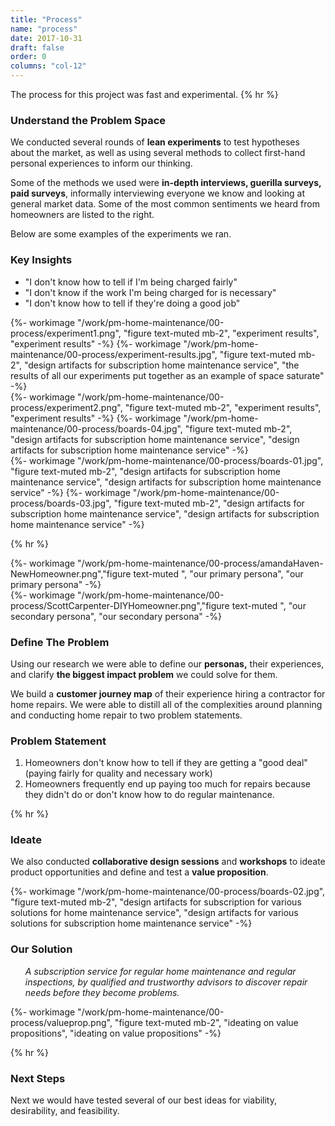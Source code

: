 ```yaml
---
title: "Process"
name: "process"
date: 2017-10-31
draft: false
order: 0
columns: "col-12"
---
```

The process for this project was fast and experimental.
{% hr %}
<div class="container lg gap-1">
<div class="col col-12 md-6 lg-7 xl-8 mb-2">

### Understand the Problem Space

We conducted several rounds of **lean experiments** to test hypotheses about the market, as well as using several methods to collect first-hand personal experiences to inform our thinking.

Some of the methods we used were **in-depth interviews, guerilla surveys, paid surveys**, informally interviewing everyone we know and looking at general market data. Some of the most common sentiments we heard from homeowners are listed to the right.

Below are some examples of the experiments we ran.
</div>
<div class="col">
        <div class="text-light bg-cyan p-3 mb-2">
            <h3>Key Insights</h3>
            <ul class="lead">
                <li>"I don't know how to tell if I'm being charged fairly"</li>
                <li>"I don't know if the work I'm being charged for is necessary"</li>
                <li>"I don't know how to tell if they're doing a good job"</li>
            </ul>
        </div>
</div>
</div> 
<div class="container lg gap-1">
<div class="col">
   {%- workimage "/work/pm-home-maintenance/00-process/experiment1.png", "figure text-muted mb-2", "experiment results", "experiment results"  -%}
    {%- workimage "/work/pm-home-maintenance/00-process/experiment-results.jpg", "figure text-muted mb-2", "design artifacts for subscription home maintenance service", "the results of all our experiments put together as an example of space saturate"  -%}
</div>
<div class="col">
    {%- workimage "/work/pm-home-maintenance/00-process/experiment2.png", "figure text-muted mb-2", "experiment results", "experiment results"  -%}
    {%- workimage "/work/pm-home-maintenance/00-process/boards-04.jpg", "figure text-muted mb-2", "design artifacts for subscription home maintenance service", "design artifacts for subscription home maintenance service"  -%}
</div>
<div class="col">
    {%- workimage "/work/pm-home-maintenance/00-process/boards-01.jpg", "figure text-muted mb-2", "design artifacts for subscription home maintenance service", "design artifacts for subscription home maintenance service"  -%}
   {%- workimage "/work/pm-home-maintenance/00-process/boards-03.jpg", "figure text-muted mb-2", "design artifacts for subscription home maintenance service", "design artifacts for subscription home maintenance service"  -%}
</div>
</div>

{% hr %}

<div class="container lg gap-1">
<div class="col col-12 md-3">
    {%- workimage "/work/pm-home-maintenance/00-process/amandaHaven-NewHomeowner.png","figure text-muted ", "our primary persona", "our primary persona"  -%}
</div>
<div class="col col-12 md-3">
   {%- workimage "/work/pm-home-maintenance/00-process/ScottCarpenter-DIYHomeowner.png","figure text-muted ", "our secondary persona", "our secondary persona"  -%}
</div>
<div class="col col-12 md-6" >

### Define The Problem

Using our research we were able to define our **personas,** their experiences, and clarify **the biggest impact problem** we could solve for them. 

We build a **customer journey map** of their experience hiring a contractor for home repairs. We were able to distill all of the complexities around planning and conducting home repair to two problem statements.

<div class="text-light bg-cyan p-3 my-4">
    <h3>Problem Statement</h3>
    <ol class="lead">
        <li> Homeowners don't know how to tell if they are getting a "good deal" (paying fairly for quality and necessary work)</li>
        <li>Homeowners frequently end up paying too much for repairs because they didn't do or don't know how to do regular maintenance.</li>
    </ol>
</div>
</div>
</div>

{% hr %}

<div class="container lg gap-1">
<div class="col col-12 md-6 lg-7 xl-8 mb-2">

### Ideate

We also conducted **collaborative design sessions** and **workshops** to ideate product opportunities and define and test a **value proposition**. 

</div>
</div>
<div class="container lg gap-1">
<div class="col">
    {%- workimage "/work/pm-home-maintenance/00-process/boards-02.jpg", "figure text-muted mb-2", "design artifacts for subscription for various solutions for home maintenance service", "design artifacts for various solutions for subscription home maintenance service"  -%}
</div>
<div class="col">
        <div class="text-light bg-cyan p-3 mb-2">
            <h3>Our Solution</h3>
            <ol class="lead">
                <em class="lead">A subscription service for regular home maintenance and regular inspections, by qualified and trustworthy advisors to discover repair needs before they become problems.</em>
            </ol>
        </div>
     {%- workimage "/work/pm-home-maintenance/00-process/valueprop.png", "figure text-muted mb-2", "ideating on value propositions", "ideating on value propositions"  -%}
</div>
</div>

{% hr %}

### Next Steps

Next we would have tested several of our best ideas for viability, desirability, and feasibility.